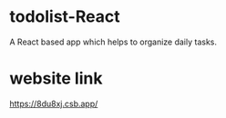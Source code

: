 # todolist-React
A React based app which helps  to organize daily tasks.

# website link
https://8du8xj.csb.app/
